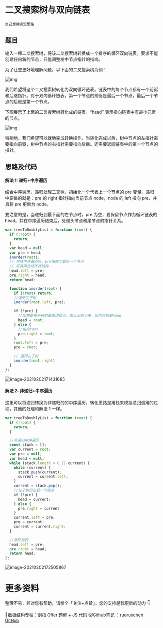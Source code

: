 # 二叉搜索树与双向链表

`自己想确实没思路`

## 题目

输入一棵二叉搜索树，将该二叉搜索树转换成一个排序的循环双向链表。要求不能创建任何新的节点，只能调整树中节点指针的指向。

 

为了让您更好地理解问题，以下面的二叉搜索树为例：

![img](http://ruoruochen-img-bed.oss-cn-beijing.aliyuncs.com/img/bstdlloriginalbst.png)

我们希望将这个二叉搜索树转化为双向循环链表。链表中的每个节点都有一个前驱和后继指针。对于双向循环链表，第一个节点的前驱是最后一个节点，最后一个节点的后继是第一个节点。

下图展示了上面的二叉搜索树转化成的链表。“head” 表示指向链表中有最小元素的节点。

![img](http://ruoruochen-img-bed.oss-cn-beijing.aliyuncs.com/img/bstdllreturndll.png)

特别地，我们希望可以就地完成转换操作。当转化完成以后，树中节点的左指针需要指向前驱，树中节点的右指针需要指向后继。还需要返回链表中的第一个节点的指针。

## 思路及代码

#### 解法 1: 递归+中序遍历

结合中序遍历，递归处理二叉树。初始化一个代表上一个节点的 pre 变量。递归中要做的就是：pre 的 right 指针指向当前节点 node，node 的 left 指向 pre，并且将 pre 更新为 node。

要注意的是，当递归到最下面的左节点时，pre 为空，要保留节点作为循环链表的 head。并在中序遍历结束后，处理头节点和尾节点的指针关系。

```js
var treeToDoublyList = function (root) {
  if (!root) {
    return;
  }
  var head = null;
  var pre = head;
  inorder(root);
  // 完成中序遍历后，pre指向了最后一个节点
  // 将其闭合成环状结构
  head.left = pre;
  pre.right = head;
  return head;

  function inorder(root) {
    if (!root) return;
    //遍历左子树
    inorder(root.left, pre);

    if (!pre) {
      //如果是左子树的最左边结点，那么记录下来，因为它将是head
      head = root;
    } else {
      //指向root
      pre.right = root;
    }
    root.left = pre;
    pre = root;

    // 遍历右子树
    inorder(root.right)
  }
}; 
```

![image-20210202171431685](http://ruoruochen-img-bed.oss-cn-beijing.aliyuncs.com/img/image-20210202171431685.png)

#### 解法 2: 非递归+中序遍历

这里可以将递归转换为非递归的的中序遍历。转化思路是用栈来模拟递归调用的过程，其他的处理和解法 1 一样。

```js
var treeToDoublyList = function (root) {
  if (!root) {
    return;
  }

  //非递归中序遍历
  const stack = [];
  var current = root;
  var pre = null;
  var head = null;
  while (stack.length > 0 || current) {
    while (current) {
      stack.push(current);
      current = current.left;
    }
    current = stack.pop();
    //左子树的左后一个结点
    if (!pre) {
      head = current;
    } else {
      pre.right = current
    }
    current.left = pre;
    pre = current;
    current = current.right;
  }

  //循环链表
  head.left = pre;
  pre.right = head;
  return head;
};
```

![image-20210202172505867](http://ruoruochen-img-bed.oss-cn-beijing.aliyuncs.com/img/image-20210202172505867.png)

# 更多资料

整理不易，若对您有帮助，请给个「关注+点赞」，您的支持是我更新的动力 👇

📖数据结构专栏：[剑指 Offer 题解 + JS 代码](https://blog.csdn.net/weixin_43786756/category_10716516.html) 
🐱Github笔记 ：[ruoruochen GitHub](https://github.com/ruoruochen/front-end-note)

